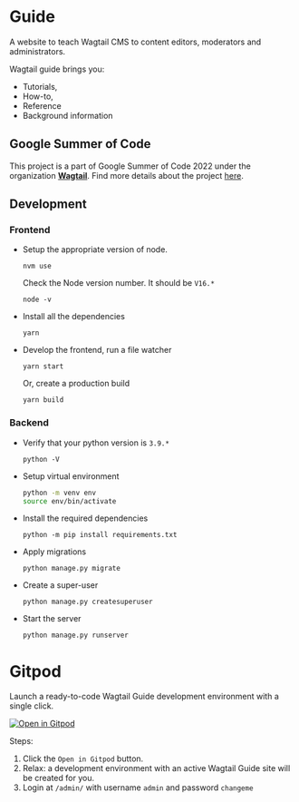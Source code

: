 # Guide

A website to teach Wagtail CMS to content editors, moderators and administrators.

Wagtail guide brings you:
- Tutorials, 
- How-to, 
- Reference 
- Background information

## Google Summer of Code

This project is a part of Google Summer of Code 2022 under the organization [**Wagtail**](https://wagtail.org/). Find more details about the project [here](https://summerofcode.withgoogle.com/programs/2022/projects/7nMw2hTq).

## Development

### Frontend

- Setup the appropriate version of node.

      nvm use

    Check the Node version number. It should be `V16.*`

      node -v

- Install all the dependencies

      yarn

- Develop the frontend, run a file watcher

      yarn start

    Or, create a production build

      yarn build

### Backend

- Verify that your python version is `3.9.*`

      python -V

- Setup virtual environment

    ``` bash
    python -m venv env
    source env/bin/activate
    ```

- Install the required dependencies

      python -m pip install requirements.txt

- Apply migrations

      python manage.py migrate

- Create a super-user

      python manage.py createsuperuser
      
- Start the server

      python manage.py runserver


# Gitpod

Launch a ready-to-code Wagtail Guide development environment with a single click.

[![Open in Gitpod](https://gitpod.io/button/open-in-gitpod.svg)](https://gitpod.io/#https://github.com/wagtail/guide)

Steps:

1. Click the ``Open in Gitpod`` button.
2. Relax: a development environment with an active Wagtail Guide site will be created for you.
3. Login at `/admin/` with username `admin` and password `changeme`
